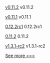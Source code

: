
[v0.11.2](https://github.com/hyperledger/aries-acapy-docs/releases/tag/v0.11.2) v0.11.2

[v0.11.1](https://github.com/hyperledger/aries-acapy-docs/releases/tag/v0.11.1) v0.11.1

[0.12.2rc1](https://github.com/hyperledger/aries-cloudagent-python/releases/tag/0.12.2rc1) 0.12.2rc1

[0.11.2](https://github.com/hyperledger/aries-cloudagent-python/releases/tag/0.11.2) 0.11.2

[v1.3.1-rc2](https://github.com/hyperledger/firefly/releases/tag/v1.3.1-rc2) v1.3.1-rc2


[See more >>>](https://start-here.hyperledger.org/releases)
